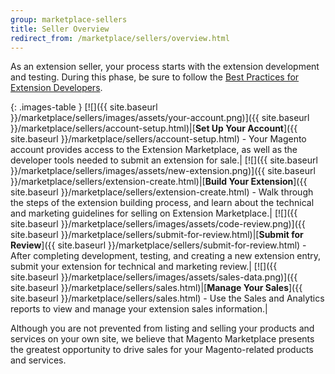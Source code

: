 ```yaml
---
group: marketplace-sellers
title: Seller Overview
redirect_from: /marketplace/sellers/overview.html
---
```


As an extension seller, your process starts with the extension development and testing. During this phase, be sure to follow the [Best Practices for Extension Developers][1].

{: .images-table }
[![]({{ site.baseurl }}/marketplace/sellers/images/assets/your-account.png)]({{ site.baseurl }}/marketplace/sellers/account-setup.html)|[**Set Up Your Account**]({{ site.baseurl }}/marketplace/sellers/account-setup.html) - Your Magento account provides access to the Extension Marketplace, as well as the developer tools needed to submit an extension for sale.|
[![]({{ site.baseurl }}/marketplace/sellers/images/assets/new-extension.png)]({{ site.baseurl }}/marketplace/sellers/extension-create.html)|[**Build Your Extension**]({{ site.baseurl }}/marketplace/sellers/extension-create.html) - Walk through the steps of the extension building process, and learn about the technical and marketing guidelines for selling on Extension Marketplace.|
[![]({{ site.baseurl }}/marketplace/sellers/images/assets/code-review.png)]({{ site.baseurl }}/marketplace/sellers/submit-for-review.html)|[**Submit for Review**]({{ site.baseurl }}/marketplace/sellers/submit-for-review.html) - After completing development, testing, and creating a new extension entry, submit your extension for technical and marketing review.|
[![]({{ site.baseurl }}/marketplace/sellers/images/assets/sales-data.png)]({{ site.baseurl }}/marketplace/sellers/sales.html)|[**Manage Your Sales**]({{ site.baseurl }}/marketplace/sellers/sales.html) - Use the Sales and Analytics reports to view and manage your extension sales information.|

Although you are not prevented from listing and selling your products and services on your own site, we believe that Magento Marketplace presents the greatest opportunity to drive sales for your Magento-related products and services.

[1]: https://devdocs.magento.com/guides/v2.3/ext-best-practices/bk-ext-best-practices.html